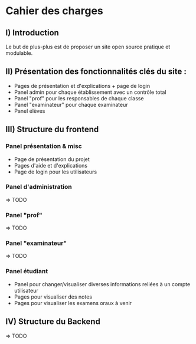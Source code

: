 # Cahier des charges

## I) Introduction
Le but de plus-plus est de proposer un site open source pratique et modulable.


## II) Présentation des fonctionnalités clés du site :
- Pages de présentation et d'explications + page de login
- Panel admin pour chaque établissement avec un contrôle total 
- Panel "prof" pour les responsables de chaque classe
- Panel "examinateur" pour chaque examinateur
- Panel élèves

## III) Structure du frontend

### Panel présentation & misc
- Page de présentation du projet
- Pages d'aide et d'explications
- Page de login pour les utilisateurs

### Panel d'administration
=> TODO

### Panel "prof"
=> TODO

### Panel "examinateur"
=> TODO

### Panel étudiant 
- Panel pour changer/visualiser diverses informations reliées à un compte utilisateur
- Pages pour visualiser des notes 
- Pages pour visualiser les examens oraux à venir

## IV) Structure du Backend 
=> TODO
